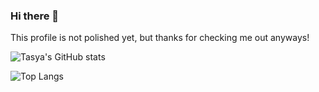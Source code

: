 ### Hi there 👋

This profile is not polished yet, but thanks for checking me out anyways!

![Tasya's GitHub stats](https://github-readme-stats.vercel.app/api?username=tasyadew&show_icons=true&hide=stars&theme=tokyonight)

![Top Langs](https://github-readme-stats.vercel.app/api/top-langs/?username=tasyadew&layout=pie)
